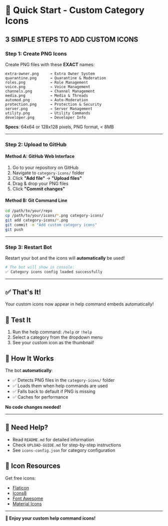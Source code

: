 # 🚀 Quick Start - Custom Category Icons

## **3 SIMPLE STEPS TO ADD CUSTOM ICONS**

### Step 1: Create PNG Icons

Create PNG files with these **EXACT** names:

```
extra-owner.png     → Extra Owner System
quarantine.png      → Quarantine & Moderation
roles.png           → Role Management
voice.png           → Voice Management
channels.png        → Channel Management
media.png           → Media & Threads
automod.png         → Auto-Moderation
protection.png      → Protection & Security
server.png          → Server Management
utility.png         → Utility Commands
developer.png       → Developer Info
```

**Specs**: 64x64 or 128x128 pixels, PNG format, < 8MB

---

### Step 2: Upload to GitHub

#### Method A: GitHub Web Interface
1. Go to your repository on GitHub
2. Navigate to `category-icons/` folder
3. Click **"Add file"** → **"Upload files"**
4. Drag & drop your PNG files
5. Click **"Commit changes"**

#### Method B: Git Command Line
```bash
cd /path/to/your/repo
cp /path/to/your/icons/*.png category-icons/
git add category-icons/*.png
git commit -m "Add custom category icons"
git push
```

---

### Step 3: Restart Bot

Restart your bot and the icons will **automatically** be used!

```bash
# The bot will show in console:
✅ Category icons config loaded successfully
```

---

## ✅ That's It!

Your custom icons now appear in help command embeds automatically!

## 🧪 Test It

1. Run the help command: `/help` or `!help`
2. Select a category from the dropdown menu
3. See your custom icon as the thumbnail!

## 🔧 How It Works

The bot **automatically**:
- ✅ Detects PNG files in the `category-icons/` folder
- ✅ Loads them when help commands are used
- ✅ Falls back to default if PNG is missing
- ✅ Caches for performance

**No code changes needed!**

---

## 📝 Need Help?

- Read `README.md` for detailed information
- Check `UPLOAD-GUIDE.md` for step-by-step instructions
- See `icons-config.json` for category configuration

## 🎨 Icon Resources

Get free icons:
- [Flaticon](https://www.flaticon.com/)
- [Icons8](https://icons8.com/)
- [Font Awesome](https://fontawesome.com/)
- [Material Icons](https://fonts.google.com/icons)

---

**🎉 Enjoy your custom help command icons!**
